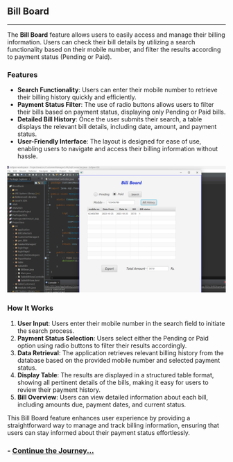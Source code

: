## Bill Board
<hr>

The **Bill Board** feature allows users to easily access and manage their billing information. Users can check their bill details by utilizing a search functionality based on their mobile number, and filter the results according to payment status (Pending or Paid).

### Features

- **Search Functionality**: Users can enter their mobile number to retrieve their billing history quickly and efficiently.
- **Payment Status Filter**: The use of radio buttons allows users to filter their bills based on payment status, displaying only Pending or Paid bills.
- **Detailed Bill History**: Once the user submits their search, a table displays the relevant bill details, including date, amount, and payment status.
- **User-Friendly Interface**: The layout is designed for ease of use, enabling users to navigate and access their billing information without hassle.

<img src="assets/billBoard.png" alt="Paper" width="850"/>

### How It Works

1. **User Input**: Users enter their mobile number in the search field to initiate the search process.
2. **Payment Status Selection**: Users select either the Pending or Paid option using radio buttons to filter their results accordingly.
3. **Data Retrieval**: The application retrieves relevant billing history from the database based on the provided mobile number and selected payment status.
4. **Display Table**: The results are displayed in a structured table format, showing all pertinent details of the bills, making it easy for users to review their payment history.
5. **Bill Overview**: Users can view detailed information about each bill, including amounts due, payment dates, and current status.

This Bill Board feature enhances user experience by providing a straightforward way to manage and track billing information, ensuring that users can stay informed about their payment status effortlessly.

### - [Continue the Journey...](Page10.md)
